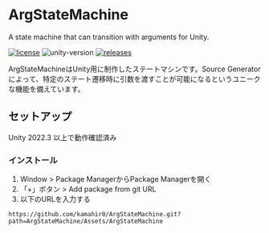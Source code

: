 # ArgStateMachine
A state machine that can transition with arguments for Unity.

[![license](https://img.shields.io/badge/LICENSE-MIT-green.svg)](LICENSE)
![unity-version](https://img.shields.io/badge/unity-2022.3+-000.svg)
[![releases](https://img.shields.io/github/release/kamahir0/ArgStateMachine.svg)](https://github.com/kamahir0/ArgStateMachine/releases)

ArgStateMachineはUnity用に制作したステートマシンです。Source Generatorによって、特定のステート遷移時に引数を渡すことが可能になるというユニークな機能を備えています。

## セットアップ
Unity 2022.3 以上で動作確認済み

### インストール
1. Window > Package ManagerからPackage Managerを開く
2. 「+」ボタン > Add package from git URL
3. 以下のURLを入力する

```
https://github.com/kamahir0/ArgStateMachine.git?path=ArgStateMachine/Assets/ArgStateMachine
```
